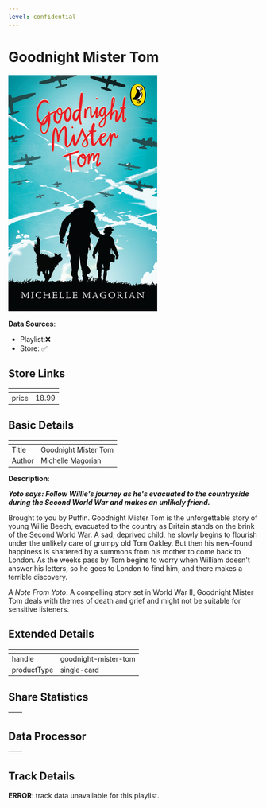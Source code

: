 ```yaml
---
level: confidential
---
```

# Goodnight Mister Tom

![card_[8b8lP].png](../../img/cards/card_[8b8lP].png)

**Data Sources**: 

- Playlist:❌
- Store: ✅


## Store Links

| <!-- --> | <!-- --> |
| - | - |
| price | 18.99 |


## Basic Details

| <!-- --> | <!-- --> |
| - | - |
| Title | Goodnight Mister Tom |
| Author | Michelle Magorian |

**Description**:

_**Yoto says: Follow Willie's journey as he's evacuated to the countryside during the Second World War and makes an unlikely friend.**_

Brought to you by Puffin. Goodnight Mister Tom is the unforgettable story of young Willie Beech, evacuated to the country as Britain stands on the brink of the Second World War. A sad, deprived child, he slowly begins to flourish under the unlikely care of grumpy old Tom Oakley. But then his new-found happiness is shattered by a summons from his mother to come back to London. As the weeks pass by Tom begins to worry when William doesn't answer his letters, so he goes to London to find him, and there makes a terrible discovery.

_A Note From Yoto_: A compelling story set in World War II, Goodnight Mister Tom deals with themes of death and grief and might not be suitable for sensitive listeners.


## Extended Details

| <!-- --> | <!-- --> |
| - | - |
| handle | goodnight-mister-tom |
| productType | single-card |


## Share Statistics

| <!-- --> | <!-- --> |
| - | - |


## Data Processor

| <!-- --> | <!-- --> |
| - | - |


## Track Details

**ERROR**: track data unavailable for this playlist.
